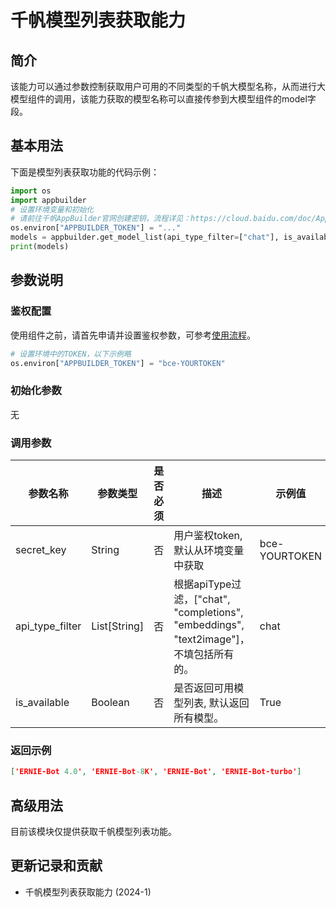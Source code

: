 # 千帆模型列表获取能力

## 简介
该能力可以通过参数控制获取用户可用的不同类型的千帆大模型名称，从而进行大模型组件的调用，该能力获取的模型名称可以直接传参到大模型组件的model字段。

## 基本用法

下面是模型列表获取功能的代码示例：

```python
import os
import appbuilder
# 设置环境变量和初始化
# 请前往千帆AppBuilder官网创建密钥，流程详见：https://cloud.baidu.com/doc/AppBuilder/s/Olq6grrt6#1%E3%80%81%E5%88%9B%E5%BB%BA%E5%AF%86%E9%92%A5
os.environ["APPBUILDER_TOKEN"] = "..."
models = appbuilder.get_model_list(api_type_filter=["chat"], is_available=True)
print(models)
```
## 参数说明

### 鉴权配置
使用组件之前，请首先申请并设置鉴权参数，可参考[使用流程](https://cloud.baidu.com/doc/AppBuilder/s/Olq6grrt6#1%E3%80%81%E5%88%9B%E5%BB%BA%E5%AF%86%E9%92%A5)。
```python
# 设置环境中的TOKEN，以下示例略
os.environ["APPBUILDER_TOKEN"] = "bce-YOURTOKEN"
```

### 初始化参数

无

### 调用参数
|参数名称 | 参数类型         | 是否必须 |描述 | 示例值  |
|--------|--------------|------|----|------|
|secret_key | String       | 否    |用户鉴权token, 默认从环境变量中获取| bce-YOURTOKEN |
|api_type_filter| List[String] | 否    |根据apiType过滤，["chat", "completions", "embeddings", "text2image"]，不填包括所有的。| chat |
|is_available| Boolean      | 否    |是否返回可用模型列表, 默认返回所有模型。| True |


### 返回示例
```json
['ERNIE-Bot 4.0', 'ERNIE-Bot-8K', 'ERNIE-Bot', 'ERNIE-Bot-turbo']
```

## 高级用法

目前该模块仅提供获取千帆模型列表功能。


## 更新记录和贡献
* 千帆模型列表获取能力 (2024-1)